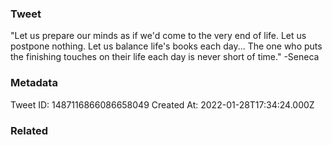 ### Tweet
"Let us prepare our minds as if we'd come to the very end of life. Let us postpone nothing. Let us balance life's books each day... The one who puts the finishing touches on their life each day is never short of time." -Seneca

### Metadata
Tweet ID: 1487116866086658049
Created At: 2022-01-28T17:34:24.000Z

### Related

